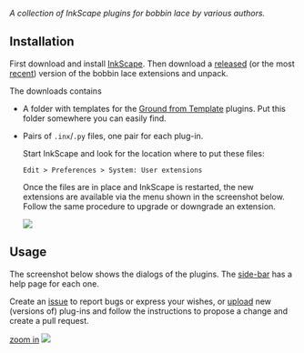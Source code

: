 _A collection of InkScape plugins for bobbin lace by various authors._

## Installation

First download and install [InkScape].
Then download a [released] (or the most [recent]) version of the bobbin lace extensions and unpack.

The downloads contains
* A folder with templates for the [Ground from Template](Ground-from-Template) plugins. Put this folder somewhere you can easily find.
* Pairs of  `.inx`/`.py` files, one pair for each plug-in.

  Start InkScape and look for the location where to put these files:

      Edit > Preferences > System: User extensions

  Once the files are in place and InkScape is restarted, the new extensions are available via the menu shown in the screenshot below. Follow the same procedure to upgrade or downgrade an extension.

  ![](https://raw.githubusercontent.com/wiki/d-bl/inkscape-bobbinlace/home-images/menu.png)

## Usage

The screenshot below shows the dialogs of the plugins. The [side-bar](#wiki-rightbar) has a help page for each one.

Create an [issue] to report bugs or express your wishes, or [upload] new (versions of) plug-ins and follow the instructions to propose a change and create a pull request.

[zoom in](https://raw.githubusercontent.com/wiki/d-bl/inkscape-bobbinlace/home-images/dialogs.png)
![](https://raw.githubusercontent.com/wiki/d-bl/inkscape-bobbinlace/home-images/dialogs.png)

[InkScape]: https://inkscape.org
[released]: https://github.com/d-bl/inkscape-bobbinlace/releases
[recent]: https://github.com/d-bl/inkscape-bobbinlace/archive/master.zip
[issue]: https://github.com/d-bl/inkscape-bobbinlace/issues
[tesselace.com]: https://tesselace.com/tools/inkscape-extension/
[GroundForge]: https://d-bl.github.io/GroundForge
[predecessor]: https://d-bl.github.io/
[upload]: https://github.com/d-bl/inkscape-bobbinlace